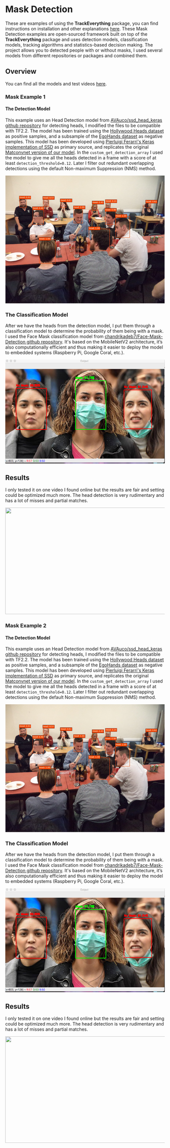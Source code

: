 # Mask Detection

These are examples of using the **TrackEverything** package, you can find instructions on installation and other explanations [here](https://github.com/ami-a/TrackEverything). These Mask Detection examples are open-sourced framework built on top of the **TrackEverything** package and uses detection models, classification models, tracking algorithms and statistics-based decision making. The project allows you to detected people with or without masks, I used several models from different repositories or packages and combined them.

## Overview

You can find all the models and test videos [here](https://drive.google.com/drive/folders/19jsLpv8Ql_ebqYZy1vnC3Snp0dNQ8HX0?usp=sharing).

### Mask Example 1

#### The Detection Model

This example uses an Head Detection model from [AVAuco/ssd_head_keras github repository](https://github.com/AVAuco/ssd_head_keras) for detecting heads, I modified the files to be compatible with TF2.2. The model has been trained using the [Hollywood Heads dataset](https://www.robots.ox.ac.uk/~vgg/software/headmview/) as positive samples, and a subsample of the [EgoHands dataset](http://vision.soic.indiana.edu/projects/egohands/) as negative
samples. This model has been developed using [Pierluigi Ferarri's Keras implementation of SSD](https://github.com/pierluigiferrari/ssd_keras/) as primary source, and replicates the original [Matconvnet version of our model](https://github.com/AVAuco/ssd_people). In the `custom_get_detection_array` I used the model to give me all the heads detected in a frame with a score of at least `detection_threshold=0.12`. Later I filter out redundant overlapping detections using the default Non-maximum Suppression (NMS) method. <p align="center"><img src="images/repos/head_det.jpg" width=540 height=404></p>

### The Classification Model

After we have the heads from the detection model, I put them through a classification model to determine the probability of them being with a mask. I used the Face Mask classification model from [chandrikadeb7/Face-Mask-Detection github repository](https://github.com/chandrikadeb7/Face-Mask-Detection). It's based on the MobileNetV2 architecture, it’s also computationally efficient and thus making it easier to deploy the model to embedded systems (Raspberry Pi, Google Coral, etc.). <p align="center"><img src="images/repos/mask_class_1.png" width=540 height=328></p>

## Results

I only tested it on one video I found online but the results are fair and setting could be optimized much more. The head detection is very rudimentary and has a lot of misses and partial matches.
<p align="center"><img src="images/screens/mask01.png" width=564 height=337></p>

### Mask Example 2
#### The Detection Model

This example uses an Head Detection model from [AVAuco/ssd_head_keras github repository](https://github.com/AVAuco/ssd_head_keras) for detecting heads, I modified the files to be compatible with TF2.2. The model has been trained using the [Hollywood Heads dataset](https://www.robots.ox.ac.uk/~vgg/software/headmview/) as positive samples, and a subsample of the [EgoHands dataset](http://vision.soic.indiana.edu/projects/egohands/) as negative
samples. This model has been developed using [Pierluigi Ferarri's Keras implementation of SSD](https://github.com/pierluigiferrari/ssd_keras/) as primary source, and replicates the original [Matconvnet version of our model](https://github.com/AVAuco/ssd_people). In the `custom_get_detection_array` I used the model to give me all the heads detected in a frame with a score of at least `detection_threshold=0.12`. Later I filter out redundant overlapping detections using the default Non-maximum Suppression (NMS) method. <p align="center"><img src="images/repos/head_det.jpg" width=540 height=404></p>

### The Classification Model

After we have the heads from the detection model, I put them through a classification model to determine the probability of them being with a mask. I used the Face Mask classification model from [chandrikadeb7/Face-Mask-Detection github repository](https://github.com/chandrikadeb7/Face-Mask-Detection). It's based on the MobileNetV2 architecture, it’s also computationally efficient and thus making it easier to deploy the model to embedded systems (Raspberry Pi, Google Coral, etc.). <p align="center"><img src="images/repos/mask_class_1.png" width=540 height=328></p>

## Results

I only tested it on one video I found online but the results are fair and setting could be optimized much more. The head detection is very rudimentary and has a lot of misses and partial matches.
<p align="center"><img src="images/screens/mask01.png" width=564 height=337></p>
